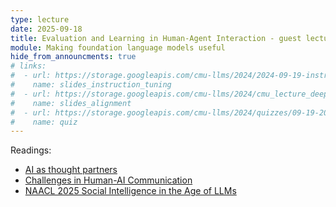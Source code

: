 ```yaml
---
type: lecture
date: 2025-09-18
title: Evaluation and Learning in Human-Agent Interaction - guest lecture by Hao Zhu
module: Making foundation language models useful
hide_from_announcments: true
# links: 
#  - url: https://storage.googleapis.com/cmu-llms/2024/2024-09-19-instruction-tuning.pdf  
#    name: slides_instruction_tuning  
#  - url: https://storage.googleapis.com/cmu-llms/2024/cmu_lecture_deep_ganguli_09_19_24.pdf  
#    name: slides_alignment  
#  - url: https://storage.googleapis.com/cmu-llms/2024/quizzes/09-19-2024.pdf  
#    name: quiz  
---
```

Readings:
 - [AI as thought partners](https://www.nature.com/articles/s41562-024-01991-9)
 - [Challenges in Human-AI Communication](https://arxiv.org/abs/2412.10380)
 - [NAACL 2025 Social Intelligence in the Age of LLMs](https://docs.google.com/presentation/d/1s18RGtlXXTxAqdwzGdzTy1nsmkmdUd8VmHmTFIatlH0/edit)
